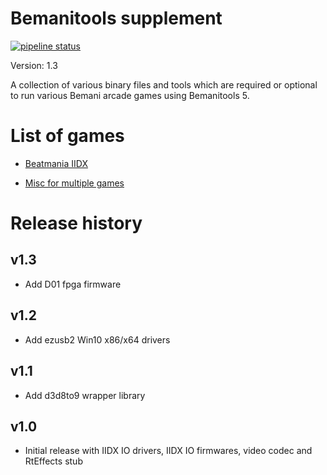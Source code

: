 # Bemanitools supplement
[![pipeline status](https://dev.s-ul.eu/djhackers/bemanitools-supplement/badges/master/pipeline.svg)](https://dev.s-ul.eu/djhackers/bemanitools-supplement/commits/master)

Version: 1.3

A collection of various binary files and tools which are required or optional
to run various Bemani arcade games using Bemanitools 5.

# List of games
* [Beatmania IIDX](iidx/README.md)

* [Misc for multiple games](misc/README.md)

# Release history
## v1.3
* Add D01 fpga firmware

## v1.2
* Add ezusb2 Win10 x86/x64 drivers

## v1.1
* Add d3d8to9 wrapper library

## v1.0
* Initial release with IIDX IO drivers, IIDX IO firmwares, video codec and 
RtEffects stub
